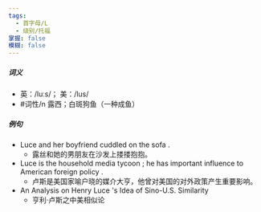 ```yaml
---
tags:
  - 首字母/L
  - 级别/托福
掌握: false
模糊: false
---
```

##### 词义
- 英：/luːs/； 美：/lus/
- #词性/n  露西；白斑狗鱼（一种成鱼）
##### 例句
- Luce and her boyfriend cuddled on the sofa .
	- 露丝和她的男朋友在沙发上搂搂抱抱。
- Luce is the household media tycoon ; he has important influence to American foreign policy .
	- 卢斯是美国家喻户晓的媒介大亨，他曾对美国的对外政策产生重要影响。
- An Analysis on Henry Luce 's Idea of Sino-U.S. Similarity
	- 亨利·卢斯之中美相似论
